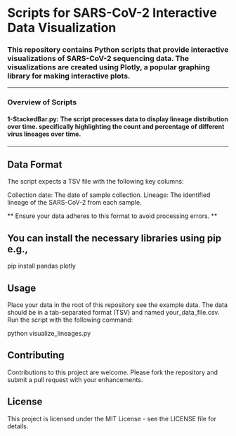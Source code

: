 # Scripts for SARS-CoV-2 Interactive Data Visualization

### This repository contains Python scripts that provide interactive visualizations of SARS-CoV-2 sequencing data. The visualizations are created using Plotly, a popular graphing library for making interactive plots.

---

### Overview of Scripts 
#### 1-StackedBar.py: The script processes data to display lineage distribution over time. specifically highlighting the count and percentage of different virus lineages over time. 

---

## Data Format
The script expects a TSV file with the following key columns:

Collection date: The date of sample collection.
Lineage: The identified lineage of the SARS-CoV-2 from each sample. 

** Ensure your data adheres to this format to avoid processing errors. **

## You can install the necessary libraries using pip e.g.,
pip install pandas plotly

## Usage
Place your data in the root of this repository see the example data. The data should be in a tab-separated format (TSV) and named your_data_file.csv.
Run the script with the following command:

python visualize_lineages.py


## Contributing
Contributions to this project are welcome. Please fork the repository and submit a pull request with your enhancements.

## License
This project is licensed under the MIT License - see the LICENSE file for details.
